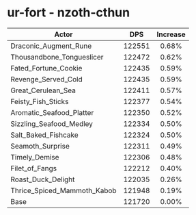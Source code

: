 # ur-fort - nzoth-cthun
| Actor | DPS | Increase |
|---|:---:|:---:|
|Draconic_Augment_Rune|122551|0.68%|
|Thousandbone_Tongueslicer|122472|0.62%|
|Fated_Fortune_Cookie|122435|0.59%|
|Revenge_Served_Cold|122435|0.59%|
|Great_Cerulean_Sea|122411|0.57%|
|Feisty_Fish_Sticks|122377|0.54%|
|Aromatic_Seafood_Platter|122350|0.52%|
|Sizzling_Seafood_Medley|122334|0.50%|
|Salt_Baked_Fishcake|122324|0.50%|
|Seamoth_Surprise|122311|0.49%|
|Timely_Demise|122306|0.48%|
|Filet_of_Fangs|122212|0.40%|
|Roast_Duck_Delight|122035|0.26%|
|Thrice_Spiced_Mammoth_Kabob|121948|0.19%|
|Base|121720|0.00%|
